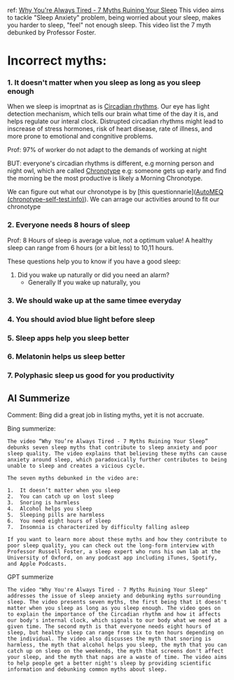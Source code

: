 ref: [Why You're Always Tired - 7 Myths Ruining Your Sleep](https://youtu.be/qlf9-573MhI)
This video aims to tackle "Sleep Anxiety" problem, being worried about your sleep, makes you harder to sleep, "feel" not enough sleep. This video list the 7 myth debunked by Professor Foster.

# Incorrect myths: 

### 1. It doesn't matter when you sleep as long as you sleep enough

When we sleep is imoprtnat as is [Circadian rhythms](Keywords/Circadian%20rhythms.md).
Our eye has light detection mechanism, which tells our brain what time of the day it is, and helps regulate our interal clock.
Distrupted circadian rhythms might lead to inscrease of stress hormones, risk of heart disease, rate of illness, and more prone to emotional and congnitive problems. 

Prof: 97% of worker do not adapt to the demands of working at night

BUT: everyone's circadian rhythms is different, e.g morning person and night owl, which are called [Chronotype](Keywords/Chronotype.md)
e.g: someone gets up early and find the morning be the most productive is likely a Morning Chronotype.

We can figure out what our chronotype is by [this questionnarie]([AutoMEQ (chronotype-self-test.info)](https://chronotype-self-test.info/index.php?sid=61524&newtest=Y)). We can arrage our activities around to fit our chronotype

### 2. Everyone needs 8 hours of sleep

Prof: 8 Hours of sleep is average value, not a optimum value! A healthy sleep can range from 6 hours (or a bit less) to 10,11 hours.

These questions help you to know if you have a good sleep: 
1. Did you wake up naturally or did you need an alarm?
	- Generally If you wake up naturally, you 



### 3. We should wake up at the same timee everyday
### 4. You should aviod blue light before sleep
### 5. Sleep apps help you sleep better
### 6. Melatonin helps us sleep better
### 7. Polyphasic sleep us good for you productivity


AI Summerize
---
Comment: Bing did a great job in listing myths, yet it is not accruate. 

Bing summerize:

~~~~
The video “Why You’re Always Tired - 7 Myths Ruining Your Sleep” debunks seven sleep myths that contribute to sleep anxiety and poor sleep quality. The video explains that believing these myths can cause anxiety around sleep, which paradoxically further contributes to being unable to sleep and creates a vicious cycle.

The seven myths debunked in the video are:

1.  It doesn’t matter when you sleep
2.  You can catch up on lost sleep
3.  Snoring is harmless
4.  Alcohol helps you sleep
5.  Sleeping pills are harmless
6.  You need eight hours of sleep
7.  Insomnia is characterized by difficulty falling asleep

If you want to learn more about these myths and how they contribute to poor sleep quality, you can check out the long-form interview with Professor Russell Foster, a sleep expert who runs his own lab at the University of Oxford, on any podcast app including iTunes, Spotify, and Apple Podcasts.
~~~~

GPT summerize

~~~~
The video "Why You're Always Tired - 7 Myths Ruining Your Sleep" addresses the issue of sleep anxiety and debunking myths surrounding sleep. The video presents seven myths, the first being that it doesn't matter when you sleep as long as you sleep enough. The video goes on to explain the importance of the Circadian rhythm and how it affects our body's internal clock, which signals to our body what we need at a given time. The second myth is that everyone needs eight hours of sleep, but healthy sleep can range from six to ten hours depending on the individual. The video also discusses the myth that snoring is harmless, the myth that alcohol helps you sleep, the myth that you can catch up on sleep on the weekends, the myth that screens don't affect your sleep, and the myth that naps are a waste of time. The video aims to help people get a better night's sleep by providing scientific information and debunking common myths about sleep.
~~~~